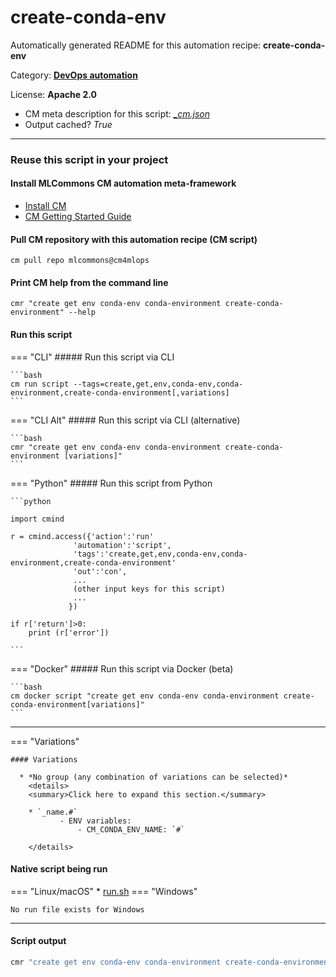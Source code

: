 # create-conda-env
Automatically generated README for this automation recipe: **create-conda-env**

Category: **[DevOps automation](..)**

License: **Apache 2.0**


* CM meta description for this script: *[_cm.json](https://github.com/mlcommons/cm4mlops/tree/main/script/create-conda-env/_cm.json)*
* Output cached? *True*

---
### Reuse this script in your project

#### Install MLCommons CM automation meta-framework

* [Install CM](https://docs.mlcommons.org/ck/install)
* [CM Getting Started Guide](https://docs.mlcommons.org/ck/getting-started/)

#### Pull CM repository with this automation recipe (CM script)

```cm pull repo mlcommons@cm4mlops```

#### Print CM help from the command line

````cmr "create get env conda-env conda-environment create-conda-environment" --help````

#### Run this script

=== "CLI"
    ##### Run this script via CLI

    ```bash
    cm run script --tags=create,get,env,conda-env,conda-environment,create-conda-environment[,variations] 
    ```
=== "CLI Alt"
    ##### Run this script via CLI (alternative)


    ```bash
    cmr "create get env conda-env conda-environment create-conda-environment [variations]" 
    ```

=== "Python"
    ##### Run this script from Python


    ```python

    import cmind

    r = cmind.access({'action':'run'
                  'automation':'script',
                  'tags':'create,get,env,conda-env,conda-environment,create-conda-environment'
                  'out':'con',
                  ...
                  (other input keys for this script)
                  ...
                 })

    if r['return']>0:
        print (r['error'])

    ```


=== "Docker"
    ##### Run this script via Docker (beta)

    ```bash
    cm docker script "create get env conda-env conda-environment create-conda-environment[variations]" 
    ```
___

=== "Variations"


    #### Variations

      * *No group (any combination of variations can be selected)*
        <details>
        <summary>Click here to expand this section.</summary>

        * `_name.#`
               - ENV variables:
                   - CM_CONDA_ENV_NAME: `#`

        </details>


#### Native script being run
=== "Linux/macOS"
     * [run.sh](https://github.com/mlcommons/cm4mlops/tree/main/script/create-conda-env/run.sh)
=== "Windows"

    No run file exists for Windows
___
#### Script output
```bash
cmr "create get env conda-env conda-environment create-conda-environment [variations]"  -j
```